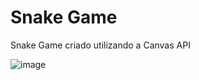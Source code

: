 # Snake Game

Snake Game criado utilizando a Canvas API

![image](https://github.com/Diego0761/snake-game/assets/88131420/2b6fec5c-3ef2-4552-86c9-87703c4a75dd)

